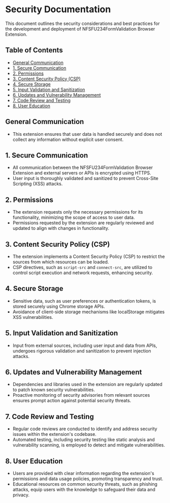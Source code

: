 # Security Documentation

This document outlines the security considerations and best practices for the development and deployment of NFSFU234FormValidation Browser Extension.

## Table of Contents
- [General Communication](#general-communication)
- [1. Secure Communication](#1-secure-communication)
- [2. Permissions](#2-permissions)
- [3. Content Security Policy (CSP)](#3-content-security-policy-csp)
- [4. Secure Storage](#4-secure-storage)
- [5. Input Validation and Sanitization](#5-input-validation-and-sanitization)
- [6. Updates and Vulnerability Management](#6-updates-and-vulnerability-management)
- [7. Code Review and Testing](#7-code-review-and-testing)
- [8. User Education](#8-user-education)

## General Communication
- This extension ensures that user data is handled securely and does not collect any information without explicit user consent.

## 1. Secure Communication
- All communication between the NFSFU234FormValidation Browser Extension and external servers or APIs is encrypted using HTTPS.
- User input is thoroughly validated and sanitized to prevent Cross-Site Scripting (XSS) attacks.

## 2. Permissions
- The extension requests only the necessary permissions for its functionality, minimizing the scope of access to user data.
- Permissions requested by the extension are regularly reviewed and updated to align with changes in functionality.

## 3. Content Security Policy (CSP)
- The extension implements a Content Security Policy (CSP) to restrict the sources from which resources can be loaded.
- CSP directives, such as `script-src` and `connect-src`, are utilized to control script execution and network requests, enhancing security.

## 4. Secure Storage
- Sensitive data, such as user preferences or authentication tokens, is stored securely using Chrome storage APIs.
- Avoidance of client-side storage mechanisms like localStorage mitigates XSS vulnerabilities.

## 5. Input Validation and Sanitization
- Input from external sources, including user input and data from APIs, undergoes rigorous validation and sanitization to prevent injection attacks.

## 6. Updates and Vulnerability Management
- Dependencies and libraries used in the extension are regularly updated to patch known security vulnerabilities.
- Proactive monitoring of security advisories from relevant sources ensures prompt action against potential security threats.

## 7. Code Review and Testing
- Regular code reviews are conducted to identify and address security issues within the extension's codebase.
- Automated testing, including security testing like static analysis and vulnerability scanning, is employed to detect and mitigate vulnerabilities.

## 8. User Education
- Users are provided with clear information regarding the extension's permissions and data usage policies, promoting transparency and trust.
- Educational resources on common security threats, such as phishing attacks, equip users with the knowledge to safeguard their data and privacy.
